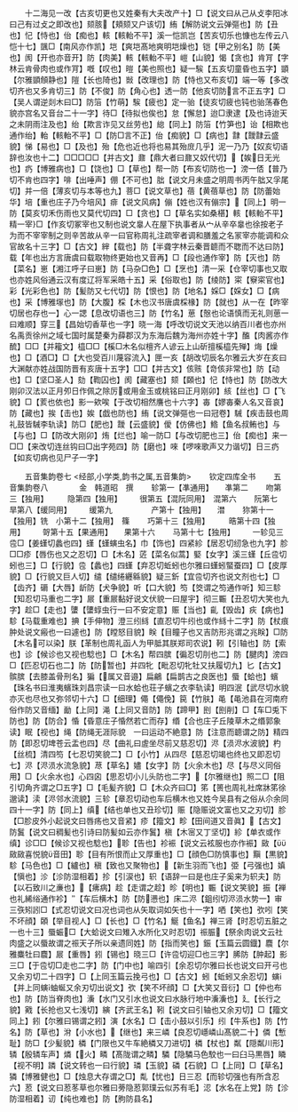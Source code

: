 <!-- { "loadSidebar": true } -->
　　十二海见一改【古亥切更也又姓秦有大夫改产十】□【说文曰从己从攴李阳冰曰己有过攴之即改也】颏胲【頬颏又户该切】絠【解防说文云弹彄也】防【丑也】忋【恃也】佁【痴也】輆【輆軩不平】溪一恺凯岂【苦亥切乐也慷也左传云八恺十七】颽□【南风亦作凯】垲【爽垲髙地爽明垲燥也】铠【甲之别名】防【美也】阂【开也亦音开】防【肉美】輆【輆軩不平】嵦【山貌】愒【贪也】肯肎【字林云肯骨肉也或作肎】嘅【叹也】暟【美也照也】疑一騃【五亥切童昏也五字】顗【尔雅顗頠静也】隑【长也陭也】敱【改理也】防【恃也又布亥切】端一等【多改切齐也又多肯切三】防【不俊】防【角心也】透一防【他亥切防言不正五字】□【吴人谓逆剡木曰□】防箈【竹萌】騃【疲也】定一骀【徒亥切疲也钝也骀荡春色貌亦宫名又音台二十一字】待□【待拟也俟也】怠【懈怠】迨□隶逮【及也诗迨天之未阴雨注及也】绐【欺言诈见又丝劳也】緿【同上】防箈【竹笋也】诒【相欺也通作绐】軩【輆軩不平】□【防□言不正】佁【痴貌】□【病也】霴【靉霴云盛貌】悌【易也】□【及也】殆【危也近也将也易其殆庻几乎】泥一乃乃【奴亥切语辞也汝也十二】□□□□□【并古文】鼐【鼎大者曰鼐又奴代切】【娭日无光也】疓【博雅病也】□【饶也】□【草也】帮一防【布亥切防也一】滂一俖【普乃切不肯也四字】啡【出唾声】倗【不可也】朏【说文月未盛之明周书丙午朏又孚尾切】并一倍【薄亥切与本等也九】菩□【说文草也】蓓【黄蓓草也】防【防蕾始华】培【重也庄子乃今培风】痱【说文风病】傰【姓也汉有傰宗】【同上】明一防【莫亥切禾伤雨也又莫代切四】□【贪也】□【草名实如桑椹】輆【輆軩不平】精一宰□【作亥切冢宰也又制也说文辠人在屋下执事者从宀从辛卒辠也徐按老子为而不宰宰制之则辛苦故从辛一曰官称周礼注疏宰者调和膳羞之名冡宰亦能调和众官故名十三字】□【古文】縡【载也】防【半聋字林云秦晋聼而不聦而不达曰防】载【年也出方言唐虞曰载取物终更始也又音再】□【段也通作宰】防【灭也】防【菜名】崽【湘江呼子曰崽】防【马杂□色】□【烹也】清一采【仓宰切事也又取也亦姓风俗通云汉有度辽将军采皓十五】采【俗取也】防【绫防】寀【竂寀官也】彩【光彩色也】防【髪防又七代切】防【恨也】防【地名】婇□【婇女】□【病也】采【博雅塜也】防【大腹】棌【木也汉书唐虞棌椽】防【就也】从一在【昨宰切居也存也一】心一諰【息改切语也三】防【竹名】葸【慤也论语慎而无礼则葸一曰难顺】穿三【昌始切香草也一字】晓一海【呼改切说文天池以纳百川者也亦州名禹贡徐州之域七国时属楚秦为薛郡汉为东海后魏为海州亦姓十字】醢【肉酱亦作酼】□□【并籕文】橀□□【榽□木名似檀齐人谚云上山斫擅榽橀先殚】烸【燥也】□【酒□】□【大也受百川蔑容流入】匣一亥【胡改切辰名尔雅云大岁在亥曰大渊献亦姓战国防晋有亥唐十五字】□□【并古文】侅赅【竒侅非常也】防【动也】□【坚□圣人】劾【鞫囚也】阂【藏塞也】颏【頥也】忋【恃也】防【防改大刚卯汉法以正月夘日作佩之除厉或用金玉或桃铭曰正月刚卯】絯【丝也】□【飞貌】□【荄也依也】影一欸唉【于改切相然譍也十六字】毐【嫪毐秦人名又音哀】防【藏也】挨【击也】娭【戯也防也】絠【说文弹彄也一曰冠卷】駴【疾击鼓也周礼鼓皆駴李轨读】防□【肥也】靉【云盛貌】僾【仿佛也】鯦【鱼名叔鲔也】与【与也】□【防改大刚卯】烠【烂也】喻一防□【与改切肥也三】佁【痴也】来一□□【来改切连丝钩曰□出字苑四】防【磨也】唻【啰唻歌声又力谐切】日三疓【如亥切病也见尸子一字】

　　五音集韵卷七
<经部,小学类,韵书之属,五音集韵>
　　钦定四库全书
　　五音集韵卷八　　　　金　韩道昭　撰
　　轸第一【凖通用】　　凖第二
　　吻第三【独用】　　　隐第四【独用】
　　很第五【混阮同用】　混第六
　　阮第七　　　　　旱第八【缓同用】
　　缓第九　　　　　产第十【独用】　　澘
　　狝第十一【独用】铣　小第十二【独用】　篠
　　巧第十三【独用】　　　晧第十四【独用】
　　哿第十五【果通用】　　果第十六
　　马第十七【独用】
　　一轸见三卺□【姜螼切蠡也四】螼【螼螾虫名】巾【饰也】四紧紾【居忍切纫急也九字】胗□□疹【唇伤也又之忍切】□【木名】菦【菜名似蒿】婜【女字】溪三螼【丘卺切蚓也三】□【行貌】卺【蠡也】四螼【弃忍切蚯蚓也尔雅曰螼蚓蜸蚕四】□【皮厚貌】□【行貌又巨人切】缱【缱绻纒緜貌】疑三釿【宜卺切齐也说文剂也七】□【齿齐】磭【大唇】龂防【犬争貌】听【口大貌】笉【筊谓之笉通作听】知三駗【知忍切马重也二字】屒【重屒黏好说文伏貌一曰屋宇】彻三辴【丑忍切大笑也九字】趁□【走也】螴【螴蜳虫行一曰不安定意】赈【当也】齓【毁齿】疢【病也】駗【马载重难也】捵【手伸物】澄三纼絼【直忍切牛纼也或作絼十二字】防【杖痕肿处说文瘢也一曰遽也】防【瞠怒目貌】眹【目瞳子也又吉防形兆谓之兆眹】□防【木名可以染】朕【革制也周礼函人为甲胝其朕郑司农说】靷【引轴也】防【索也】诊【候诊也又视也騐也】□【木名】帮四膑【徧忍切刖也二】防【腱肉】滂四□【匹忍切石也二】防【防暂也】并四牝【毗忍切牝牡又扶履切九】匕【古文】髌膑【去膝盖骨刑名】猵【属又音邉】扁鶣【扁鹊古之良医也】蜃【蛤也】蠙【珠名书曰淮夷蠙珠刘昌宗读一曰水蛤也荘子蠙之衣李轨读】明四泯【武尽切水貌亦灭也尽也又弥邻切十六】□【细理】僶【僶俛】笢【竹肤】黾【黾池县在河南府俗作防又音缅】勔【上同】渑【上同又音防】防【蹄甲】刡【刡削】□【车□兎下防也】防【防合】惛【昏意庄子惛然若亡而存】缗【合也庄子丘陵草木之缗郭象读】眠【视也】绳【防绳无涯际貌　一曰运动不絶意】防【注意而聼谓之防】精四防【即忍切埤苍云盂也四】尽【曲礼曰虗坐尽前又慈忍切】浕【涢浕水波貌】杓【丝梳】清四笉【七忍切笑貌二】□【小竹】从四尽【慈忍切竭也终也又即忍切七】浕【浕涢水流急貌】荩【草名】嬧【女字】防【火余木也】尽【与尽义同俗用】□【火余水也】心四囟【思忍切小儿头防也二字】【尔雅继也】照二□【阻引切角齐谓之□五字】□【毛髪齐貌】□【木众齐曰□】笫【篑也周礼社席牀笫徐邈读】渎【浕邻水流貌】三轸【章忍切动也车后横木也又姓今吴县有之俗从尒余同四十一字】防【同上】缜【结也单也又丑珍切】赈【隐赈说文富也又之刃切】胗【□胗皮外小起说文曰唇疡也又音紧】疹【籀文】畛【田间道又音眞】【古文】防鬒【说文曰稠髪也引诗曰防髪如云亦作鬒】槇【木宻又丁坚切】紾【单衣或作缜】诊□□【候诊又视也騐也】聄【告也】袗裖【说文云袨服也亦作裖】敐【敐敐喜悦貌音田】聄【目有所恨而止又厚重也】□【顔色□防慎事也】黰【黒貌】駗【马色也】□【纑也】稹【致也又聚物也】【新生羽而飞也】弫【弓强也】嫃【愼也】沴【沴防湿相着】抮【引涙也】轵【语辞一曰是也庄子奚来为轵夫】防【以石致川之亷也】【疿病】趁【走谓之趁】昣【明也】辴【说文笑貌】振【禅也礼絺绤通作袗】【车后横木】防【防懑也】床二浕【鉏纼切浕涢水势一】审三矤矧訠□【式忍切说文曰况也词也从矢取词如矢也十一字】哂【笑也】弞吲【笑不坏顔】頣【举目视人】□【长也】□【竹名】鯅【鱼名】禅三肾【时忍切五脏之一也十三】蜃蜄□【大蛤说文曰雉入水所化又时忍切】祳脤【祭余肉说文云社肉盛之以蜃故谓之祳天子所以亲遗同姓】防【指而笑也】鋠【玉篇云圆鐡】麎【尔雅麋牡曰麎】屒【重唇】鈏【锡也】晓三□【许卺切迎□也三字】脪防【肿起】影三□【于卺切□走也二字】防【门中也】喻四引【余忍切尔雅曰长也说文曰开弓也又余刃切二十四字】□【上同玉篇云挽弓也】□【古文】蚓【蚯蚓又余忍切】螾【并上同螾蚰蜒又余刃切出说文】弞【笑不坏顔】□【大笑又音衍】□【仲也布也】防【防当脊肉也】濥【水门又引水也说文曰水脉行地中濥濥也】廴【长行之貌】戭【长抢也又七浅切】縯【齐武王名】靷【说文曰引轴也又余刃切】□【籀文同上】鈏【尔雅曰锡谓之鈏】演【水名】□【击小鼓以引乐】纼【牛系也】防【竹名】防【草也】洕【小水也】【继也】来三嶙【良忍切嶾嶙山髙貌二十】僯【慙耻】防□【少髪貌】橉【门限也又牛车絶橉又刀进切】橉【杖也】粼【隠粼川形】辚【殷辚车声】燐【火】疄【髙陇谓之疄】驎【隐驎马色駮也一曰臼马黒唇】瞵【视不明】蹸【说文转也一曰行貌】璘【玉貌】磷【石貌】□【上同】□【草名】獜【博雅健也】□【烛息大存谓之□】亃【忧也】日三忍【而轸切强也有所含忍六】荵【说文曰荵苳草也尔雅曰蒡隐荵郭璞云似苏有毛】涊【水名在上党】防【沴防湿相着】讱【纯也难也】防【朐防县名】
